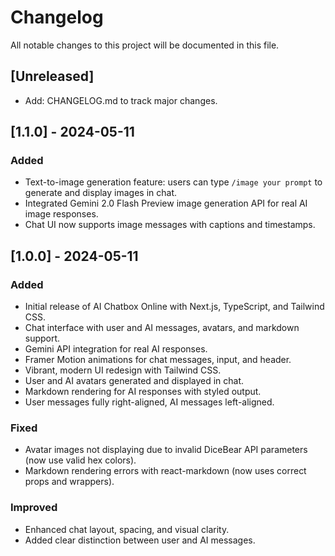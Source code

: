 # Changelog

All notable changes to this project will be documented in this file.

## [Unreleased]
- Add: CHANGELOG.md to track major changes.

## [1.1.0] - 2024-05-11
### Added
- Text-to-image generation feature: users can type `/image your prompt` to generate and display images in chat.
- Integrated Gemini 2.0 Flash Preview image generation API for real AI image responses.
- Chat UI now supports image messages with captions and timestamps.

## [1.0.0] - 2024-05-11
### Added
- Initial release of AI Chatbox Online with Next.js, TypeScript, and Tailwind CSS.
- Chat interface with user and AI messages, avatars, and markdown support.
- Gemini API integration for real AI responses.
- Framer Motion animations for chat messages, input, and header.
- Vibrant, modern UI redesign with Tailwind CSS.
- User and AI avatars generated and displayed in chat.
- Markdown rendering for AI responses with styled output.
- User messages fully right-aligned, AI messages left-aligned.

### Fixed
- Avatar images not displaying due to invalid DiceBear API parameters (now use valid hex colors).
- Markdown rendering errors with react-markdown (now uses correct props and wrappers).

### Improved
- Enhanced chat layout, spacing, and visual clarity.
- Added clear distinction between user and AI messages. 